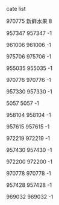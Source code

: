 cate list

970775 新鲜水果 8

957347 957347 -1

961006 961006 -1

975706 975706 -1

955035 955035 -1

970776 970776 -1

957330 957330 -1

5057 5057 -1

958104 958104 -1

957615 957615 -1

972219 972219 -1

957430 957430 -1

972200 972200 -1

970778 970778 -1

957428 957428 -1

969032 969032 -1

